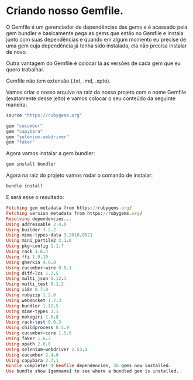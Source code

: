 # Criando nosso Gemfile.

O Gemfile é um gerenciador de dependências das gems e é acessado pela gem bundler e basicamente pega as gems que estão no Gemfile e instala junto com suas dependências e quando em algum momento eu precise de uma gem cuja dependência já tenha sido instalada, ela não precisa instalar de novo.

Outra vantagem do Gemfile é colocar lá as versões de cada gem que eu quero trabalhar.

Gemfile não tem extensão (.txt, .md, .xpto).

Vamos criar o nosso arquivo na raiz do nosso projeto com o nome Gemfile (exatamente desse jeito) e vamos colocar o seu conteúdo da seguinte maneira:

```ruby
source "https://rubygems.org"

gem "cucumber"
gem "capybara"
gem "selenium-webdriver"
gem "faker"
```
Agora vamos instalar a gem bundler:

```ruby
gem install bundler
```
Agora na raiz do projeto vamos rodar o comando de instalar:

```ruby
bundle install
```
E será esse o resultado:

```ruby
Fetching gem metadata from https://rubygems.org/
Fetching version metadata from https://rubygems.org/
Resolving dependencies...
Using addressable 2.4.0
Using builder 3.2.2
Using mime-types-data 3.2016.0521
Using mini_portile2 2.1.0
Using pkg-config 1.1.7
Using rack 1.6.4
Using ffi 1.9.10
Using gherkin 4.0.0
Using cucumber-wire 0.0.1
Using diff-lcs 1.2.5
Using multi_json 1.12.1
Using multi_test 0.1.2
Using i18n 0.7.0
Using rubyzip 1.2.0
Using websocket 1.2.3
Using bundler 1.12.5
Using mime-types 3.1
Using nokogiri 1.6.8
Using rack-test 0.6.3
Using childprocess 0.5.9
Using cucumber-core 1.5.0
Using faker 1.6.3
Using xpath 2.0.0
Using selenium-webdriver 2.53.3
Using cucumber 2.4.0
Using capybara 2.7.1
Bundle complete! 4 Gemfile dependencies, 26 gems now installed.
Use bundle show [gemname] to see where a bundled gem is installed.
```

